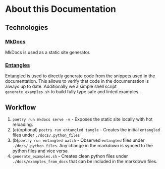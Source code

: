 # About this Documentation


## Technologies

### [MkDocs](https://www.mkdocs.org/)
MkDocs is used as a static site generator.

### [Entangles](https://entangled.github.io/#section-markdown)
Entangled is used to directly generate code from the snippets used in the documentation. This allows to verify that code in the documentation is always up to date. Additionally we a simple shell script `generate_examples.sh` to build fully type safe and linted examples.

## Workflow

1. `poetry run mkdocs serve -v` - Exposes the static site locally with hot reloading.
2. (a)(optional)  `poetry run entangled tangle` - Creates the initial `entangled` files under `./docs/.python_files` 
2. (b)`poetry run entangled watch` - Observed `entangled` files under `./docs/.python_files`. Any change in the markdown is synced to the python files and vice versa.
3. `generate_examples.sh` - Creates clean python files under `./docs/examples_from_docs` that can be included in the markdown files.
